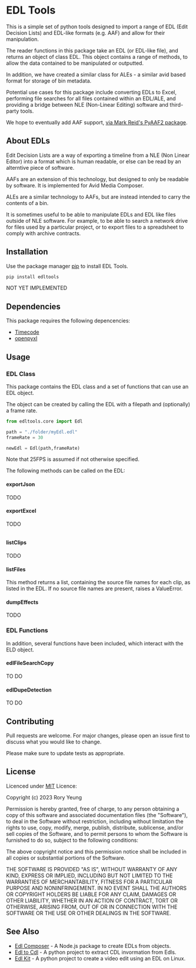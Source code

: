 # EDL Tools

This is a simple set of python tools designed to import a range of EDL (Edit Decision Lists) and EDL-like formats (e.g. AAF) and allow for their manipulation.

The reader functions in this package take an EDL (or EDL-like file), and returns an object of class EDL. This object contains a range of methods, to allow the data contained to be manipulated or outputted.

In addition, we have created a similar class for ALEs - a similar avid based format for storage of bin metadata.

Potential use cases for this package include converting EDLs to Excel, performing file searches for all files contained within an EDL/ALE, and providing a bridge between NLE (Non-Linear Editing) software and third-party tools.

We hope to eventually add AAF support, [via Mark Reid's PyAAF2 package](https://github.com/markreidvfx/pyaaf2/tree/main).

## About EDLs

Edit Decision Lists are a way of exporting a timeline from a NLE (Non Linear Editor) into a format which is human readable, or else can be read by an alterntive piece of software.

AAFs are an extension of this technology, but designed to only be readable by software. It is implemented for Avid Media Composer.

ALEs are a similar technology to AAFs, but are instead intended to carry the contents of a bin.

It is sometimes useful to be able to manipulate EDLs and EDL like files outside of NLE software. For example, to be able to search a network drive for files used by a particular project, or to export files to a spreadsheet to comply with archive contracts.

## Installation

Use the package manager [pip](https://pip.pypa.io/en/stable/) to install EDL Tools.

```bash
pip install edltools
```

NOT YET IMPLEMENTED

## Dependencies

This package requires the following depencencies:

- [Timecode](https://github.com/eoyilmaz/timecode)
- [openpyxl](https://pypi.org/project/openpyxl/)

## Usage

### EDL Class

This package contains the EDL class and a set of functions that can use an EDL object.

The object can be created by calling the EDL with a filepath and (optionally) a frame rate.

```python
from edltools.core import Edl

path = "./folder/myEdl.edl"
frameRate = 30

newEdl = Edl(path,frameRate)
```

Note that 25FPS is assumed if not otherwise specified.

The following methods can be called on the EDL:

#### exportJson

TODO

#### exportExcel

TODO

```python
```

#### listClips

TODO

#### listFiles

This method returns a list, containing the source file names for each clip, as listed in the EDL. If no source file names are present, raises a ValueError.

#### dumpEffects

TODO

### EDL Functions

In addition, several functions have been included, which interact with the ELD object.

#### edlFileSearchCopy

TO DO

#### edlDupeDetection

TO DO

## Contributing

Pull requests are welcome. For major changes, please open an issue first
to discuss what you would like to change.

Please make sure to update tests as appropriate.

## License

Licenced under [MIT](https://choosealicense.com/licenses/mit/) Licence:

Copyright (c) 2023 Rory Yeung

Permission is hereby granted, free of charge, to any person obtaining a copy
of this software and associated documentation files (the "Software"), to deal
in the Software without restriction, including without limitation the rights
to use, copy, modify, merge, publish, distribute, sublicense, and/or sell
copies of the Software, and to permit persons to whom the Software is
furnished to do so, subject to the following conditions:

The above copyright notice and this permission notice shall be included in all
copies or substantial portions of the Software.

THE SOFTWARE IS PROVIDED "AS IS", WITHOUT WARRANTY OF ANY KIND, EXPRESS OR
IMPLIED, INCLUDING BUT NOT LIMITED TO THE WARRANTIES OF MERCHANTABILITY,
FITNESS FOR A PARTICULAR PURPOSE AND NONINFRINGEMENT. IN NO EVENT SHALL THE
AUTHORS OR COPYRIGHT HOLDERS BE LIABLE FOR ANY CLAIM, DAMAGES OR OTHER
LIABILITY, WHETHER IN AN ACTION OF CONTRACT, TORT OR OTHERWISE, ARISING FROM,
OUT OF OR IN CONNECTION WITH THE SOFTWARE OR THE USE OR OTHER DEALINGS IN THE
SOFTWARE.

## See Also

- [Edl Composer](https://github.com/pietrop/edl-composer) - A Node.js package to create EDLs from objects.
- [Edl to Cdl](https://github.com/walter-arrighetti/edl2cdl/tree/master) - A python project to extract CDL invormation from Edls.
- [Edl Kit](https://github.com/Red5d/edlkit) - A python project to create a video edit using an EDL on Linux.


